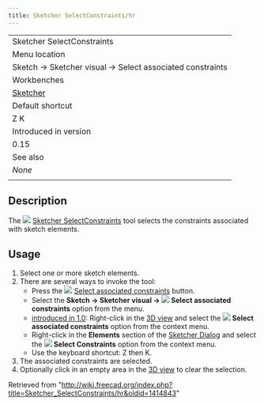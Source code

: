 ```yaml
---
title: Sketcher SelectConstraints/hr
---
```

|  |
| --- |
| Sketcher SelectConstraints |
| Menu location |
| Sketch → Sketcher visual → Select associated constraints |
| Workbenches |
| [Sketcher](/Sketcher_Workbench "Sketcher Workbench") |
| Default shortcut |
| Z K |
| Introduced in version |
| 0.15 |
| See also |
| *None* |
|  |

## Description

The ![](/images/Sketcher_SelectConstraints.svg) [Sketcher SelectConstraints](/Sketcher_SelectConstraints "Sketcher SelectConstraints") tool
selects the constraints associated with sketch elements.

## Usage

1. Select one or more sketch elements.
2. There are several ways to invoke the tool:
   * Press the ![](/images/Sketcher_SelectConstraints.svg) [Select associated constraints](/Sketcher_SelectConstraints "Sketcher SelectConstraints") button.
   * Select the **Sketch → Sketcher visual → ![](/images/Sketcher_SelectConstraints.svg) Select associated constraints** option from the menu.
   * [introduced in 1.0](/Release_notes_1.0 "Release notes 1.0"): Right-click in the [3D view](/3D_view "3D view") and select the **![](/images/Sketcher_SelectConstraints.svg) Select associated constraints** option from the context menu.
   * Right-click in the **Elements** section of the [Sketcher Dialog](/Sketcher_Dialog "Sketcher Dialog") and select the **![](/images/Sketcher_SelectConstraints.svg) Select Constraints** option from the context menu.
   * Use the keyboard shortcut: Z then K.
3. The associated constraints are selected.
4. Optionally click in an empty area in the [3D view](/3D_view "3D view") to clear the selection.

Retrieved from "<http://wiki.freecad.org/index.php?title=Sketcher_SelectConstraints/hr&oldid=1414843>"